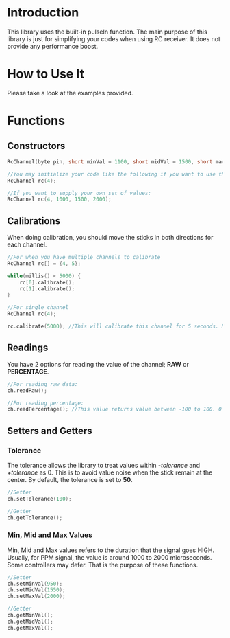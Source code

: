 # Introduction
This library uses the built-in pulseIn function. The main purpose of this library is just for simplifying your codes when using RC receiver.
It does not provide any performance boost.

# How to Use It
Please take a look at the examples provided.

# Functions
## Constructors
```cpp
RcChannel(byte pin, short minVal = 1100, short midVal = 1500, short maxVal = 1900);

//You may initialize your code like the following if you want to use the default min, mid and max values:
RcChannel rc(4);

//If you want to supply your own set of values:
RcChannel rc(4, 1000, 1500, 2000);
```

## Calibrations
When doing calibration, you should move the sticks in both directions for each channel.
```cpp
//For when you have multiple channels to calibrate
RcChannel rc[] = {4, 5};

while(millis() < 5000) {
	rc[0].calibrate();
	rc[1].calibrate();
}

//For single channel
RcChannel rc(4);

rc.calibrate(5000); //This will calibrate this channel for 5 seconds. Note that this function is blocking.
```

## Readings
You have 2 options for reading the value of the channel; **RAW** or **PERCENTAGE**.
```cpp
//For reading raw data:
ch.readRaw();

//For reading percentage:
ch.readPercentage(); //This value returns value between -100 to 100. 0 being the middle value.
```

## Setters and Getters
### Tolerance
The tolerance allows the library to treat values within *-tolerance* and *+tolerance* as 0. This is to avoid value noise when the stick remain at the center. By default, the tolerance is set to **50**.
```cpp
//Setter
ch.setTolerance(100);

//Getter
ch.getTolerance();
```

### Min, Mid and Max Values
Min, Mid and Max values refers to the duration that the signal goes HIGH. Usually, for PPM signal, the value is around 1000 to 2000 microseconds. Some controllers may defer. That is the purpose of these functions.
```cpp
//Setter
ch.setMinVal(950);
ch.setMidVal(1550);
ch.setMaxVal(2000);

//Getter
ch.getMinVal();
ch.getMidVal();
ch.getMaxVal();
```
